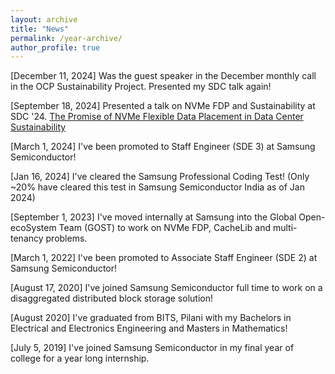 ```yaml
---
layout: archive
title: "News"
permalink: /year-archive/
author_profile: true
---
```


[December 11, 2024] Was the guest speaker in the December monthly call in the OCP Sustainability Project. Presented my SDC talk again!

[September 18, 2024] Presented a talk on NVMe FDP and Sustainability at SDC '24. [The Promise of NVMe Flexible Data Placement in Data Center Sustainability](https://www.sniadeveloper.org/events/agenda/session/698)

[March 1, 2024] I've been promoted to Staff Engineer (SDE 3) at Samsung Semiconductor! 
<br>

[Jan 16, 2024] I've cleared the Samsung Professional Coding Test! (Only ~20% have cleared this test in Samsung Semiconductor India as of Jan 2024)
<br>

[September 1, 2023] I've moved internally at Samsung into the Global Open-ecoSystem Team (GOST) to work on NVMe FDP, CacheLib and multi-tenancy problems.
<br>

[March 1, 2022] I've been promoted to Associate Staff Engineer (SDE 2) at Samsung Semiconductor! <br>

[August 17, 2020] I've joined Samsung Semiconductor full time to work on a disaggregated distributed block storage solution! <br>

[August 2020] I've graduated from BITS, Pilani with my Bachelors in Electrical and Electronics Engineering and Masters in Mathematics!

[July 5, 2019] I've joined Samsung Semiconductor in my final year of college for a year long internship. <br>
